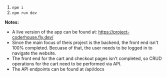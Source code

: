 1. `npm i`
2. `npm run dev`


**Notes:**
* A live version of the app can be found at: https://project-coderhouse.fly.dev/
* Since the main focus of theis project is the backend, the front end isn't 100% completed. Becuase of that, the user needs to be logged in to navigate the website.
* The front end for the cart and checkout pages isn't completed, so CRUD operations for the cart need to be performed via API.
* The API endpoints can be found at /api/docs